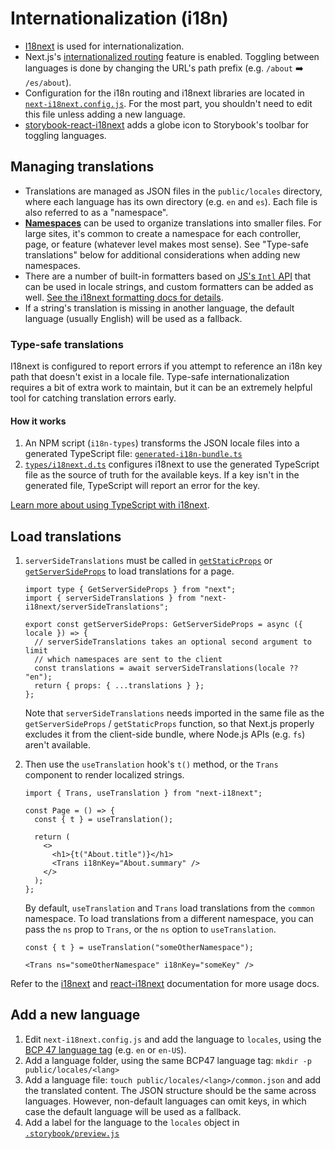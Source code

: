 # Internationalization (i18n)

- [I18next](https://www.i18next.com/) is used for internationalization.
- Next.js's [internationalized routing](https://nextjs.org/docs/advanced-features/i18n-routing) feature is enabled. Toggling between languages is done by changing the URL's path prefix (e.g. `/about` ➡️ `/es/about`).
- Configuration for the i18n routing and i18next libraries are located in [`next-i18next.config.js`](../app/next-i18next.config.js). For the most part, you shouldn't need to edit this file unless adding a new language.
- [storybook-react-i18next](https://storybook.js.org/addons/storybook-react-i18next) adds a globe icon to Storybook's toolbar for toggling languages.

## Managing translations

- Translations are managed as JSON files in the `public/locales` directory, where each language has its own directory (e.g. `en` and `es`). Each file is also referred to as a "namespace".
- [**Namespaces**](https://www.i18next.com/principles/namespaces) can be used to organize translations into smaller files. For large sites, it's common to create a namespace for each controller, page, or feature (whatever level makes most sense). See "Type-safe translations" below for additional considerations when adding new namespaces.
- There are a number of built-in formatters based on [JS's `Intl` API](https://developer.mozilla.org/en-US/docs/Web/JavaScript/Reference/Global_Objects/Intl) that can be used in locale strings, and custom formatters can be added as well. [See the i18next formatting docs for details](https://www.i18next.com/translation-function/formatting#built-in-formats).
- If a string's translation is missing in another language, the default language (usually English) will be used as a fallback.

### Type-safe translations

I18next is configured to report errors if you attempt to reference an i18n key path that doesn't exist in a locale file. Type-safe internationalization requires a bit of extra work to maintain, but it can be an extremely helpful tool for catching translation errors early.

#### How it works

1. An NPM script (`i18n-types`) transforms the JSON locale files into a generated TypeScript file: [`generated-i18n-bundle.ts`](../app/src/types/generated-i18n-bundle.ts)
1. [`types/i18next.d.ts`](../app/src/types/i18next.d.ts) configures i18next to use the generated TypeScript file as the source of truth for the available keys. If a key isn't in the generated file, TypeScript will report an error for the key.

[Learn more about using TypeScript with i18next](https://www.i18next.com/overview/typescript).

## Load translations

1. `serverSideTranslations` must be called in [`getStaticProps`](https://nextjs.org/docs/basic-features/data-fetching/get-static-props) or [`getServerSideProps`](https://nextjs.org/docs/basic-features/data-fetching/get-server-side-props) to load translations for a page.

   ```tsx
   import type { GetServerSideProps } from "next";
   import { serverSideTranslations } from "next-i18next/serverSideTranslations";

   export const getServerSideProps: GetServerSideProps = async ({ locale }) => {
     // serverSideTranslations takes an optional second argument to limit
     // which namespaces are sent to the client
     const translations = await serverSideTranslations(locale ?? "en");
     return { props: { ...translations } };
   };
   ```

   Note that `serverSideTranslations` needs imported in the same file as the `getServerSideProps` / `getStaticProps` function, so that Next.js properly excludes it from the client-side bundle, where Node.js APIs (e.g. `fs`) aren't available.

1. Then use the `useTranslation` hook's `t()` method, or the `Trans` component to render localized strings.

   ```tsx
   import { Trans, useTranslation } from "next-i18next";

   const Page = () => {
     const { t } = useTranslation();

     return (
       <>
         <h1>{t("About.title")}</h1>
         <Trans i18nKey="About.summary" />
       </>
     );
   };
   ```

   By default, `useTranslation` and `Trans` load translations from the `common` namespace. To load translations from a different namespace, you can pass the `ns` prop to `Trans`, or the `ns` option to `useTranslation`.

   ```tsx
   const { t } = useTranslation("someOtherNamespace");
   ```

   ```tsx
   <Trans ns="someOtherNamespace" i18nKey="someKey" />
   ```

Refer to the [i18next](https://www.i18next.com/) and [react-i18next](https://react.i18next.com/) documentation for more usage docs.

## Add a new language

1. Edit `next-i18next.config.js` and add the language to `locales`, using the [BCP 47 language tag](https://www.w3.org/International/articles/language-tags/) (e.g. `en` or `en-US`).
1. Add a language folder, using the same BCP47 language tag: `mkdir -p public/locales/<lang>`
1. Add a language file: `touch public/locales/<lang>/common.json` and add the translated content. The JSON structure should be the same across languages. However, non-default languages can omit keys, in which case the default language will be used as a fallback.
1. Add a label for the language to the `locales` object in [`.storybook/preview.js`](../app/.storybook/preview.js)
